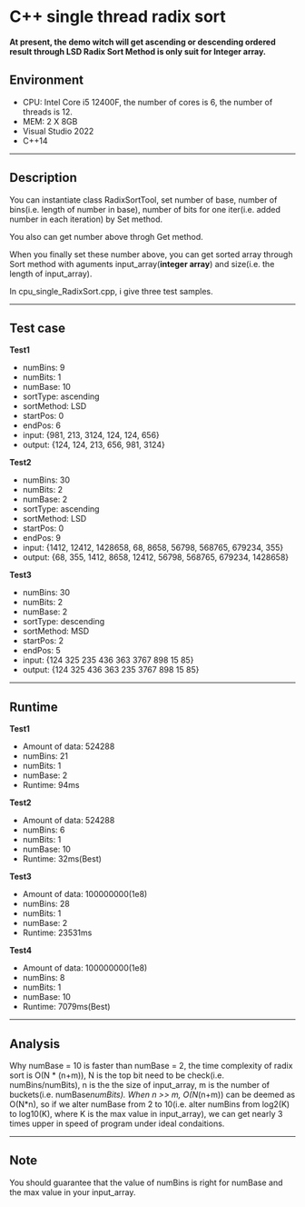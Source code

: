 # C++ single thread radix sort

**At present, the demo witch will get ascending or descending ordered result through LSD Radix Sort Method is only suit for Integer array.**

## Environment

- CPU: Intel Core i5 12400F, the number of cores is 6, the number of threads is 12. 
- MEM: 2 X 8GB
- Visual Studio 2022
- C++14

---

## Description

You can instantiate class RadixSortTool, set number of base, number of bins(i.e. length of number in base), number of bits for one iter(i.e. added number in each iteration) by Set method.

You also can get number above throgh Get method.

When you finally set these number above, you can get sorted array through Sort method with aguments input_array(**integer array**) and size(i.e. the length of input_array).

In cpu_single_RadixSort.cpp, i give three test samples.

---

## Test case

**Test1**
- numBins: 9
- numBits: 1
- numBase: 10
- sortType: ascending
- sortMethod: LSD
- startPos: 0
- endPos: 6
- input: {981, 213, 3124, 124, 124, 656}
- output: {124, 124, 213, 656, 981, 3124}

**Test2**
- numBins: 30
- numBits: 2
- numBase: 2
- sortType: ascending
- sortMethod: LSD
- startPos: 0
- endPos: 9
- input: {1412, 12412, 1428658, 68, 8658, 56798, 568765, 679234, 355}
- output: {68, 355, 1412, 8658, 12412, 56798, 568765, 679234, 1428658}

**Test3**
- numBins: 30
- numBits: 2
- numBase: 2
- sortType: descending
- sortMethod: MSD
- startPos: 2
- endPos: 5
- input: {124 325 235 436 363 3767 898 15 85}
- output: {124 325 436 363 235 3767 898 15 85}

---

## Runtime

**Test1**
- Amount of data: 524288
- numBins: 21
- numBits: 1
- numBase: 2
- Runtime: 94ms

**Test2**
- Amount of data: 524288
- numBins: 6
- numBits: 1
- numBase: 10
- Runtime: 32ms(Best)

**Test3**
- Amount of data: 100000000(1e8)
- numBins: 28
- numBits: 1
- numBase: 2
- Runtime: 23531ms

**Test4**
- Amount of data: 100000000(1e8)
- numBins: 8
- numBits: 1
- numBase: 10
- Runtime: 7079ms(Best)

---
## Analysis

Why numBase = 10 is faster than numBase = 2, the time complexity of radix sort is O(N * (n+m)), N is the top bit need to be check(i.e. numBins/numBits), n is the the size of input_array, m is the number of buckets(i.e. numBase*numBits).
When n >> m, O(N*(n+m)) can be deemed as O(N*n), so if we alter numBase from 2 to 10(i.e. alter numBins from log2(K) to log10(K), where K is the max value in input_array), we can get nearly 3 times upper in speed of program under ideal condaitions.

---
## Note

You should guarantee that the value of numBins is right for numBase and the max value in your input_array.